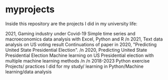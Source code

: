 # myprojects
Inside this repository are the projects I did in my university life:

2021, Gaming industry under Covid-19                  Simple time series and macroeconomics data analysis with Excel, Python and R
/n 2021, Text data analysis on US voting result          Continuations of paper in 2020, "Predicting United State Presidential Election".
/n 2020, Predicting United State Presidential Election   Machine learning on US Presidential election with multiple machine learning methods
/n 
/n 2018-2023 Python exercise                            Projects/ practices I did for my study/ learning in Python/Machine learning/data analysis
